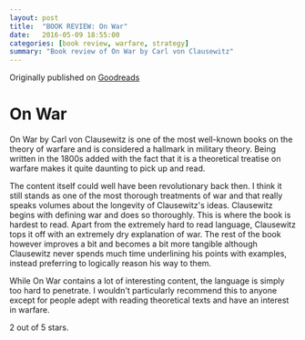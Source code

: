 ```yaml
---
layout: post
title:  "BOOK REVIEW: On War"
date:   2016-05-09 18:55:00
categories: [book review, warfare, strategy]
summary: "Book review of On War by Carl von Clausewitz"
---
```

Originally published on [Goodreads](https://www.goodreads.com/review/show/1119331589)

# On War
On War by Carl von Clausewitz is one of the most well-known books on the theory of warfare and is considered a hallmark in military theory. Being written in the 1800s added with the fact that it is a theoretical treatise on warfare makes it quite daunting to pick up and read.

The content itself could well have been revolutionary back then. I think it still stands as one of the most thorough treatments of war and that really speaks volumes about the longevity of Clausewitz's ideas. Clausewitz begins with defining war and does so thoroughly. This is where the book is hardest to read. Apart from the extremely hard to read language, Clausewitz tops it off with an extremely dry explanation of war. The rest of the book however improves a bit and becomes a bit more tangible although Clausewitz never spends much time underlining his points with examples, instead preferring to logically reason his way to them.

While On War contains a lot of interesting content, the language is simply too hard to penetrate. I wouldn't particularly recommend this to anyone except for people adept with reading theoretical texts and have an interest in warfare.

2 out of 5 stars.
